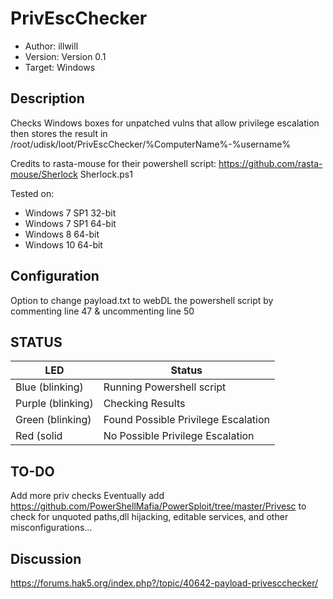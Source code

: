 # PrivEscChecker
* Author: illwill
* Version: Version 0.1
* Target: Windows

## Description

Checks Windows boxes for unpatched vulns that allow privilege escalation
then stores the result in /root/udisk/loot/PrivEscChecker/%ComputerName%-%username%

Credits to rasta-mouse for their powershell script:
https://github.com/rasta-mouse/Sherlock Sherlock.ps1

Tested on:
+ Windows 7 SP1 32-bit
+ Windows 7 SP1 64-bit
+ Windows 8 64-bit
+ Windows 10 64-bit

## Configuration

Option to change payload.txt to webDL the powershell script by commenting line 47 & uncommenting line 50

## STATUS

| LED                | Status                                       |
| ------------------ | -------------------------------------------- |
| Blue (blinking)    | Running Powershell script                    |
| Purple (blinking)  | Checking Results                             |
| Green (blinking)   | Found Possible Privilege Escalation          |
| Red (solid         | No Possible Privilege Escalation             |

## TO-DO
Add more priv checks
Eventually add https://github.com/PowerShellMafia/PowerSploit/tree/master/Privesc 
to check for unquoted paths,dll hijacking, editable services, and other misconfigurations...

## Discussion
https://forums.hak5.org/index.php?/topic/40642-payload-privescchecker/
